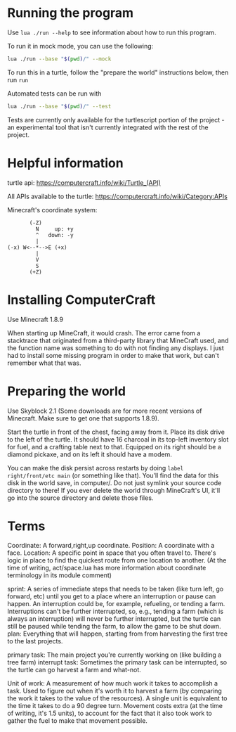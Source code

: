 # Running the program

Use `lua ./run --help` to see information about how to run this program.

To run it in mock mode, you can use the following:

```sh
lua ./run --base "$(pwd)/" --mock
```

To run this in a turtle, follow the "prepare the world" instructions below, then run `run`

Automated tests can be run with

```sh
lua ./run --base "$(pwd)/" --test
```

Tests are currently only available for the turtlescript portion of the project - an experimental tool that isn't currently integrated with the rest of the project.

# Helpful information

turtle api: https://computercraft.info/wiki/Turtle_(API)

All APIs available to the turtle: https://computercraft.info/wiki/Category:APIs

Minecraft's coordinate system:

```
       (-Z)
         N     up: +y
         ^   down: -y
         |
(-x) W<--*-->E (+x)
         |
         V
         S
       (+Z)
```

# Installing ComputerCraft

Use Minecraft 1.8.9

When starting up MineCraft, it would crash. The error came from a stacktrace that originated from a third-party library that MineCraft used, and the function name was something to do with not finding any displays. I just had to install some missing program in order to make that work, but can't remember what that was.

# Preparing the world

Use Skyblock 2.1 (Some downloads are for more recent versions of Minecraft. Make sure to get one that supports 1.8.9).

Start the turtle in front of the chest, facing away from it. Place its disk drive to the left of the turtle. It should have 16 charcoal in its top-left inventory slot for fuel, and a crafting table next to that. Equipped on its right should be a diamond pickaxe, and on its left it should have a modem.

You can make the disk persist across restarts by doing `label right/front/etc main` (or something like that). You'll find the data for this disk in the world save, in computer/. Do not just symlink your source code directory to there! If you ever delete the world through MineCraft's UI, it'll go into the source directory and delete those files.

# Terms

Coordinate: A forward,right,up coordinate.
Position: A coordinate with a face.
Location: A specific point in space that you often travel to. There's logic in place to find the quickest route from one location to another.
(At the time of writing, act/space.lua has more information about coordinate terminology in its module comment)

sprint: A series of immediate steps that needs to be taken (like turn left, go forward, etc) until you get to a place where an interruption or pause can happen. An interruption could be, for example, refueling, or tending a farm. Interruptions can't be further interrupted, so, e.g., tending a farm (which is always an interruption) will never be further interrupted, but the turtle can still be paused while tending the farm, to allow the game to be shut down.
plan: Everything that will happen, starting from from harvesting the first tree to the last projects.

primary task: The main project you're currently working on (like building a tree farm)
interrupt task: Sometimes the primary task can be interrupted, so the turtle can go harvest a farm and what-not.

Unit of work: A measurement of how much work it takes to accomplish a task. Used to figure out when it's worth it to harvest a farm (by comparing the work it takes to the value of the resources). A single unit is equivalent to the time it takes to do a 90 degree turn. Movement costs extra (at the time of writing, it's 1.5 units), to account for the fact that it also took work to gather the fuel to make that movement possible.
